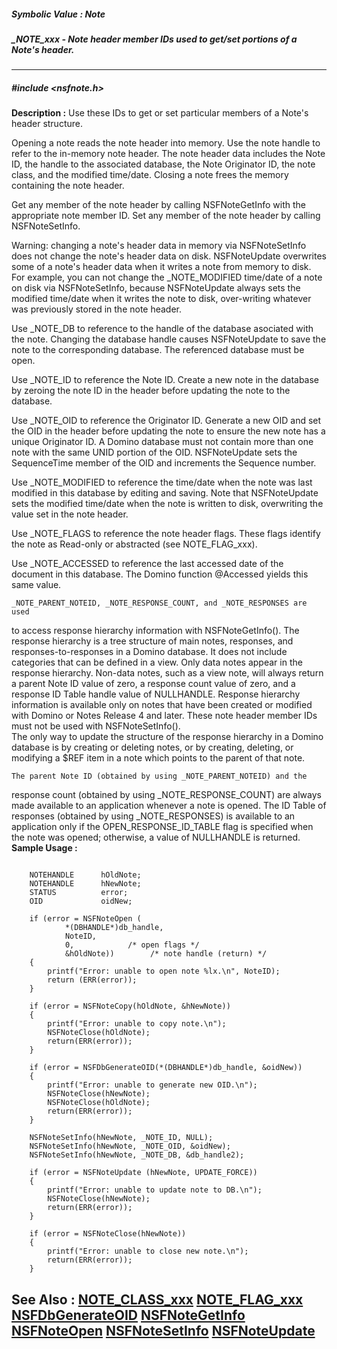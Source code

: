 ##### Symbolic Value : Note
##### _NOTE_xxx - Note header member IDs used to get/set portions of a Note's header.
---
##### #include <nsfnote.h>
**Description :**
Use these IDs to get or set particular members of a Note's header structure.

Opening a note reads the note header into memory. Use the note handle to refer 
to the in-memory note header. The note header data includes the Note ID, the 
handle to the associated database, the Note Originator ID, the note class, and 
the modified time/date. Closing a note frees the memory containing the note 
header.

Get any member of the note header by calling NSFNoteGetInfo with the 
appropriate note member ID. Set any member of the note header by calling 
NSFNoteSetInfo. 

Warning: changing a note's header data in memory via NSFNoteSetInfo does not 
change the note's header data on disk. NSFNoteUpdate overwrites some of a 
note's header data when it writes a note from memory to disk. For example, you 
can not change the _NOTE_MODIFIED time/date of a note on disk via 
NSFNoteSetInfo, because NSFNoteUpdate always sets the modified time/date when 
it writes the note to disk, over-writing whatever was previously stored in the 
note header.

Use _NOTE_DB to reference to the handle of the database asociated with the 
note. Changing the database handle causes NSFNoteUpdate to save the note to the 
corresponding database. The referenced database must be open.

Use _NOTE_ID to reference the Note ID. Create a new note in the database by 
zeroing the note ID in the header before updating the note to the database.

Use _NOTE_OID to reference the Originator ID. Generate a new OID and set the 
OID in the header before updating the note to ensure the new note has a unique 
Originator ID.  A Domino database must not contain more than one note with the 
same UNID portion of the OID. NSFNoteUpdate sets the SequenceTime member of the 
OID and increments the Sequence number.

Use _NOTE_MODIFIED to reference the time/date when the note was last modified 
in this database by editing and saving. Note that NSFNoteUpdate sets the 
modified time/date when the note is written to disk, overwriting the value set 
in the note header.

Use _NOTE_FLAGS to reference the note header flags. These flags identify the 
note as Read-only or abstracted (see NOTE_FLAG_xxx).

Use _NOTE_ACCESSED to reference the last accessed date of the document in this 
database.   The Domino function @Accessed yields this same value.

	_NOTE_PARENT_NOTEID, _NOTE_RESPONSE_COUNT, and _NOTE_RESPONSES are used 
to access response hierarchy information with NSFNoteGetInfo().  The response 
hierarchy is a tree structure of main notes, responses, and 
responses-to-responses in a Domino database.  It does not include categories 
that can be defined in a view.  Only data notes appear in the response 
hierarchy.  Non-data notes, such as a view note, will always return a parent 
Note ID value of zero, a response count value of zero, and a response ID Table 
handle value of NULLHANDLE.  Response hierarchy information is available only 
on notes that have been created or modified with Domino or Notes Release 4 and 
later.  These note header member IDs must not be used with NSFNoteSetInfo().  
The only way to update the structure of the response hierarchy in a Domino 
database is by creating or deleting notes, or by creating, deleting, or 
modifying a $REF item in a note which points to the parent of that note.

	The parent Note ID (obtained by using _NOTE_PARENT_NOTEID) and the 
response count (obtained by using _NOTE_RESPONSE_COUNT) are always made 
available to an application whenever a note is opened.  The ID Table of 
responses (obtained by using _NOTE_RESPONSES) is available to an application 
only if the OPEN_RESPONSE_ID_TABLE flag is specified when the note was opened; 
otherwise, a value of NULLHANDLE is returned.
**Sample Usage :**
```

    NOTEHANDLE      hOldNote;
    NOTEHANDLE      hNewNote;
    STATUS          error;
    OID             oidNew;

    if (error = NSFNoteOpen (
            *(DBHANDLE*)db_handle,
            NoteID,
            0,            /* open flags */
            &hOldNote))        /* note handle (return) */
    {
        printf("Error: unable to open note %lx.\n", NoteID);
        return (ERR(error));
    }

    if (error = NSFNoteCopy(hOldNote, &hNewNote))
    {
        printf("Error: unable to copy note.\n");
        NSFNoteClose(hOldNote);
        return(ERR(error));
    }

    if (error = NSFDbGenerateOID(*(DBHANDLE*)db_handle, &oidNew))
    {
        printf("Error: unable to generate new OID.\n");
        NSFNoteClose(hNewNote);
        NSFNoteClose(hOldNote);
        return(ERR(error));
    }
   
    NSFNoteSetInfo(hNewNote, _NOTE_ID, NULL);
    NSFNoteSetInfo(hNewNote, _NOTE_OID, &oidNew);
    NSFNoteSetInfo(hNewNote, _NOTE_DB, &db_handle2);

    if (error = NSFNoteUpdate (hNewNote, UPDATE_FORCE))
    {
        printf("Error: unable to update note to DB.\n");
        NSFNoteClose(hNewNote);
        return(ERR(error));
    }

    if (error = NSFNoteClose(hNewNote))
    {
        printf("Error: unable to close new note.\n");
        return(ERR(error));
    }

```
**See Also :**
[NOTE_CLASS_xxx](D:/md_files/NOTE_CLASS_xxx.md)
[NOTE_FLAG_xxx](D:/md_files/NOTE_FLAG_xxx.md)
[NSFDbGenerateOID](D:/md_files/NSFDbGenerateOID.md)
[NSFNoteGetInfo](D:/md_files/NSFNoteGetInfo.md)
[NSFNoteOpen](D:/md_files/NSFNoteOpen.md)
[NSFNoteSetInfo](D:/md_files/NSFNoteSetInfo.md)
[NSFNoteUpdate](D:/md_files/NSFNoteUpdate.md)
---
